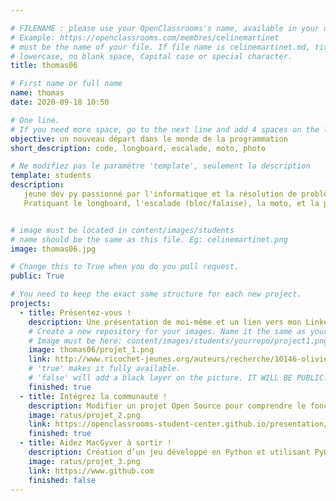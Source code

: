 ```yaml
---

# FILENAME : please use your OpenClassrooms's name, available in your url.
# Example: https://openclassrooms.com/membres/celinemartinet
# must be the name of your file. If file name is celinemartinet.md, title is celinemartinet.
# lowercase, no blank space, Capital case or special character.
title: thomas06

# First name or full name
name: thomas
date: 2020-09-18 10:50

# One line.
# If you need more space, go to the next line and add 4 spaces on the left, as in 'description'.
objective: un nouveau départ dans le monde de la programmation
short_description: code, longboard, escalade, moto, photo

# Ne modifiez pas le paramètre 'template', seulement la description
template: students
description:
   jeune dev py passionné par l'informatique et la résolution de problème, les scriptes  et l'automatisation. 
   Pratiquant le longboard, l'escalade (bloc/falaise), la moto, et la photo (pro).


# image must be located in content/images/students
# name should be the same as this file. Eg: celinemartinet.png
image: thomas06.jpg

# Change this to True when you do you pull request.
public: True

# You need to keep the exact same structure for each new project.
projects:
  - title: Présentez-vous !
    description: Une présentation de moi-même et un lien vers mon LinkedIn.
    # Create a new repository for your images. Name it the same as your nickname and profile picture.
    # Image must be here: content/images/students/yourrepo/project1.png
    image: thomas06/projet_1.png
    link: http://www.ricochet-jeunes.org/auteurs/recherche/10146-olivier-vogel
    # 'true' makes it fully available.
    # 'false' will add a black layer on the picture. IT WILL BE PUBLIC!
    finished: true
  - title: Intégrez la communauté !
    description: Modifier un projet Open Source pour comprendre le fonctionnement de Git, de Github et des pull requests. 
    image: ratus/projet_2.png
    link: https://openclassrooms-student-center.github.io/presentation/students/ratus.html
    finished: true
  - title: Aidez MacGyver à sortir !
    description: Création d’un jeu développé en Python et utilisant PyGame.
    image: ratus/projet_3.png
    link: https://www.github.com
    finished: false
---
```

